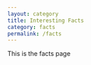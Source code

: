 ```yaml
---
layout: category
title: Interesting Facts
category: facts
permalink: /facts
---
```


This is the facts page